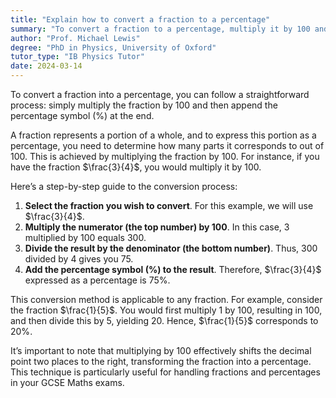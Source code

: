 ```yaml
---
title: "Explain how to convert a fraction to a percentage"
summary: "To convert a fraction to a percentage, multiply it by 100 and attach the percentage symbol."
author: "Prof. Michael Lewis"
degree: "PhD in Physics, University of Oxford"
tutor_type: "IB Physics Tutor"
date: 2024-03-14
---
```


To convert a fraction into a percentage, you can follow a straightforward process: simply multiply the fraction by $100$ and then append the percentage symbol (%) at the end.

A fraction represents a portion of a whole, and to express this portion as a percentage, you need to determine how many parts it corresponds to out of $100$. This is achieved by multiplying the fraction by $100$. For instance, if you have the fraction $\frac{3}{4}$, you would multiply it by $100$.

Here’s a step-by-step guide to the conversion process:

1. **Select the fraction you wish to convert**. For this example, we will use $\frac{3}{4}$.
2. **Multiply the numerator (the top number) by $100$**. In this case, $3$ multiplied by $100$ equals $300$.
3. **Divide the result by the denominator (the bottom number)**. Thus, $300$ divided by $4$ gives you $75$.
4. **Add the percentage symbol (%) to the result**. Therefore, $\frac{3}{4}$ expressed as a percentage is $75\%$.

This conversion method is applicable to any fraction. For example, consider the fraction $\frac{1}{5}$. You would first multiply $1$ by $100$, resulting in $100$, and then divide this by $5$, yielding $20$. Hence, $\frac{1}{5}$ corresponds to $20\%$.

It’s important to note that multiplying by $100$ effectively shifts the decimal point two places to the right, transforming the fraction into a percentage. This technique is particularly useful for handling fractions and percentages in your GCSE Maths exams.
    